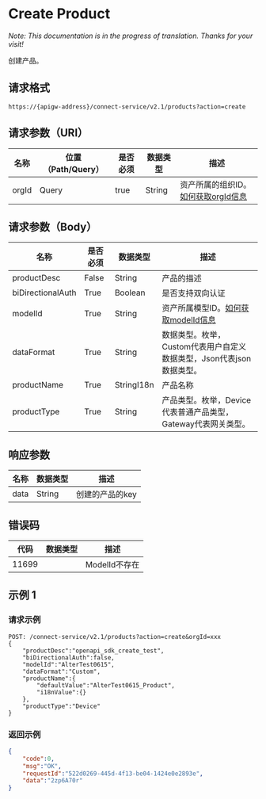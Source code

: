 # Create Product

*Note: This documentation is in the progress of translation. Thanks for your visit!*

创建产品。

## 请求格式

```
https://{apigw-address}/connect-service/v2.1/products?action=create
```

## 请求参数（URI）

| 名称          | 位置（Path/Query） | 是否必须 | 数据类型 | 描述      |
|---------------|------------------|----------|-----------|--------------|
| orgId         | Query            | true     | String    | 资产所属的组织ID。[如何获取orgId信息](/docs/api/en/latest/api_faqs#orgid-orgid)                |


## 请求参数（Body）

| 名称          | 是否必须 | 数据类型 | 描述      |
|--------------------|----------|-----------|--------------|
| productDesc       | False     | String       | 产品的描述                                                         |
| biDirectionalAuth | True      | Boolean      | 是否支持双向认证                                                   |
| modelId           | True      | String      | 资产所属模型ID。[如何获取modelId信息](/docs/api/en/latest/api_faqs#modeid-modeid)   |
| dataFormat        | True      | String      | 数据类型。枚举，Custom代表用户自定义数据类型，Json代表json数据类型。|
| productName       | True      | StringI18n | 产品名称                                                           |
| productType       | True      | String      | 产品类型。枚举，Device代表普通产品类型，Gateway代表网关类型。|



## 响应参数

| 名称| 数据类型 | 描述         |
|-------------|-----------------------------------|-----------------------------|
| data| String                           | 创建的产品的key               |


## 错误码

| 代码| 数据类型 | 描述         |
|-------------|-----------------------------------|-----------------------------|
| 11699|                       |ModelId不存在              |

## 示例 1

### 请求示例

```
POST: /connect-service/v2.1/products?action=create&orgId=xxx
{
	"productDesc":"openapi_sdk_create_test",
	"biDirectionalAuth":false,
	"modelId":"AlterTest0615",
	"dataFormat":"Custom",
	"productName":{
		"defaultValue":"AlterTest0615_Product",
		"i18nValue":{}
	},
	"productType":"Device"
}

```

### 返回示例

```json
{
	"code":0,
	"msg":"OK",
	"requestId":"522d0269-445d-4f13-be04-1424e0e2893e",
	"data":"2zp6A70r"
}
```

